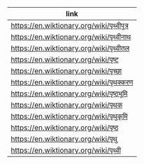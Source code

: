 |link|
|----|
|https://en.wiktionary.org/wiki/पृथ्वीपुत्र|
|https://en.wiktionary.org/wiki/पृथ्वीनाथ|
|https://en.wiktionary.org/wiki/पृथ्वीतल|
|https://en.wiktionary.org/wiki/पृष्ट|
|https://en.wiktionary.org/wiki/पृच्छा|
|https://en.wiktionary.org/wiki/पृथक्करण|
|https://en.wiktionary.org/wiki/पृष्ठभूमि|
|https://en.wiktionary.org/wiki/पृथक|
|https://en.wiktionary.org/wiki/पृथुकृमि|
|https://en.wiktionary.org/wiki/पृष्ठ|
|https://en.wiktionary.org/wiki/पृथु|
|https://en.wiktionary.org/wiki/पृथ्वी|

